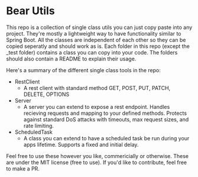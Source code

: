 # Bear Utils
This repo is a collection of single class utils you can just copy paste into any project. They're mostly a lightweight way to have functionality similar to Spring Boot. All the classes are independent of each other so they can be copied seperatly and should work as is. Each folder in this repo (except the _test folder) contains a class you can copy into your code. The folders should also contain a README to explain their usage.

Here's a summary of the different single class tools in the repo:
- RestClient
    - A rest client with standard method GET, POST, PUT, PATCH, DELETE, OPTIONS
- Server
    - A server you can extend to expose a rest endpoint. Handles recieving requests and mapping to your defined methods. Protects against standard DoS attacks with timeouts, max request sizes, and rate limiting.
- ScheduledTask
    - A class you can extend to have a scheduled task be run during your apps lifetime. Supports a fixed and initial delay. 


Feel free to use these however you like, commericially or otherwise. These are under the MIT license (free to use). If you'd like to contribute, feel free to make a PR.


